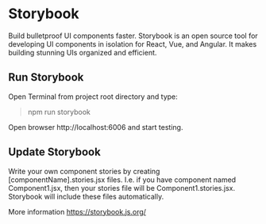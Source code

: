 # Storybook
Build bulletproof UI components faster.
Storybook is an open source tool for developing UI components in
isolation for React, Vue, and Angular. It makes building stunning UIs
organized and efficient.

## Run Storybook
Open Terminal from project root directory and type:
> npm run storybook

Open browser http://localhost:6006 and start testing.

## Update Storybook
Write your own component stories by creating [componentName].stories.jsx files.
I.e. if you have component named Component1.jsx, then your stories file will be
Component1.stories.jsx. Storybook will include these files automatically.

More information https://storybook.js.org/
